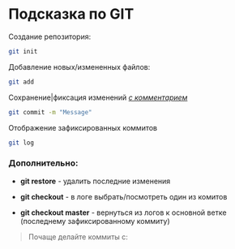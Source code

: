 # Подсказка по GIT

Создание репозитория:
```sh
git init
```
Добавление новых/измененных файлов:
```sh
git add
```

Сохранение|фиксация изменений [*с комментарием*](http.example.com "-m значит message, а в кавычках сам комментарий")
```sh
git commit -m "Message"
```

Отображение зафиксированных коммитов
```sh
git log
```
### Дополнительно:

* **git restore** - удалить последние изменения

* **git checkout** - в логе выбрать/посмотреть один из комитов

* **git checkout master** - вернуться из логов к основной ветке (последнему зафиксированному коммиту)

> Почаще делайте коммиты с: